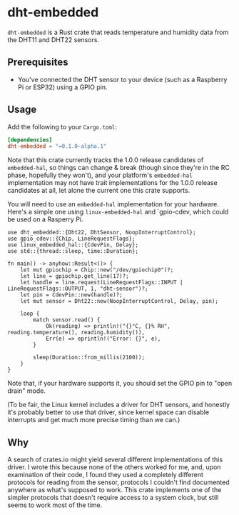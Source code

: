 # dht-embedded

`dht-embedded` is a Rust crate that reads temperature and humidity data
from the DHT11 and DHT22 sensors.

## Prerequisites

* You've connected the DHT sensor to your device (such as a Raspberry
  Pi or ESP32) using a GPIO pin.

## Usage

Add the following to your `Cargo.toml`:

```toml
[dependencies]
dht-embedded = "=0.1.0-alpha.1"
```

Note that this crate currently tracks the 1.0.0 release candidates of
`embedded-hal`, so things can change & break (though since they're in
the RC phase, hopefully they won't), and your platform's `embedded-hal`
implementation may not have trait implementations for the 1.0.0 release
candidates at all, let alone the current one this crate supports.

You will need to use an `embedded-hal` implementation for your hardware.
Here's a simple one using `linux-embedded-hal` and `gpio-cdev, which
could be used on a Rasperry Pi.

```rust,no_run,ignore
use dht_embedded::{Dht22, DhtSensor, NoopInterruptControl};
use gpio_cdev::{Chip, LineRequestFlags};
use linux_embedded_hal::{CdevPin, Delay};
use std::{thread::sleep, time::Duration};

fn main() -> anyhow::Result<()> {
    let mut gpiochip = Chip::new("/dev/gpiochip0")?;
    let line = gpiochip.get_line(17)?;
    let handle = line.request(LineRequestFlags::INPUT | LineRequestFlags::OUTPUT, 1, "dht-sensor")?;
    let pin = CdevPin::new(handle)?;
    let mut sensor = Dht22::new(NoopInterruptControl, Delay, pin);

    loop {
        match sensor.read() {
            Ok(reading) => println!("{}°C, {}% RH", reading.temperature(), reading.humidity()),
            Err(e) => eprintln!("Error: {}", e),
        }

        sleep(Duration::from_millis(2100));
    }
}
```

Note that, if your hardware supports it, you should set the GPIO pin to
"open drain" mode.

(To be fair, the Linux kernel includes a driver for DHT sensors, and
honestly it's probably better to use that driver, since kernel space can
disable interrupts and get much more precise timing than we can.)

## Why

A search of crates.io might yield several different implementations of
this driver.  I wrote this because none of the others worked for me,
and, upon examination of their code, I found they used a completely
different protocols for reading from the sensor, protocols I couldn't
find documented anywhere as what's supposed to work.  This crate
implements one of the simpler protocols that doesn't require access to a
system clock, but still seems to work most of the time.
